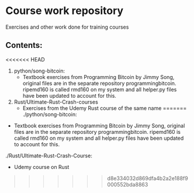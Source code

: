 # Course work repository
Exercises and other work done for training courses

## Contents:

<<<<<<< HEAD
1.  python/song-bitcoin:
    - Textbook exercises from Programming Bitcoin by Jimmy Song, original files are in the separate repository programmingbitcoin.  ripemd160 is called rmd160 on my system and all helper.py files have been updated to account for this.
2. Rust/Ultimate-Rust-Crash-courses
    - Exercises from the Udemy Rust course of the same name
=======
./python/song-bitcoin:
- Textbook exercises from Programming Bitcoin by Jimmy Song, original files are in the separate repository programmingbitcoin.  ripemd160 is called rmd160 on my system and all helper.py files have been updated to account for this.

./Rust/Ultimate-Rust-Crash-Course:
- Udemy course on Rust
>>>>>>> d8e334032d869dfa4b2a2e188f9000552bda8863
